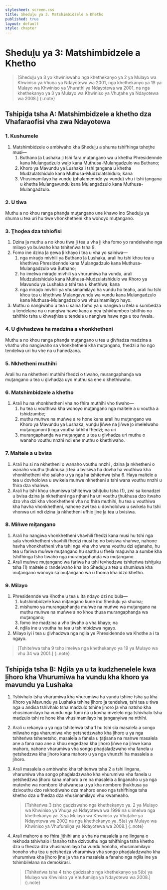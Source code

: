 ```yaml
---
stylesheet: screen.css
title: Sheduḽu ya 3. Matshimbidzele a Khetho
published: true
layout: default
style: chapter
---
```


# Sheduḽu ya 3: Matshimbidzele a Khetho

> [Sheduḽu ya 3 yo khwiniswaho nga khethekanyo ya 2 ya Mulayo wa Khwiniso ya Vhuṋa ya Ndayotewa wa 2001, nga khethekanyo ya 19 ya Mulayo wa Khwiniso ya Vhurathi ya Ndayotewa wa 2001, na nga khethekanyo ya 3 ya Mulayo wa Khwiniso ya Vhuṱahe ya Ndayotewa wa 2008.]
{:.note}

## Tshipiḓa tsha A: Matshimbidzele a khetho dza Vhafaraofisi vha zwa Ndayotewa

### 1. Kushumele

1.	Matshimbidzele o ambiwaho kha Sheduḽu a shuma tshifhinga tshoṱhe musi—
	1.	Buthano ḽa Lushaka ḽi tshi fara muṱangano wa u khetha Phresidennde kana Mulangadzulo waḽo kana Muthusa-Mulangadzulo wa Buthano;
	1.	Khoro ya Mavundu ya Lushaka i tshi ṱangana u khetha Mudzulatshidulo kana Muthusa-Mudzulatshidulo; kana
	1.	Vhusimamilayo ha vundu (phalamennde ya vundu) vhu i tshi ṱangana u khetha Mulangavundu kana Mulangadzulo kana Muthusa-Mulangadzulo.

### 2. U tiwa

Muthu a no khou ranga phanḓa muṱangano une khawo ino Sheduḽu ya shuma u tea uri hu tiwe vhonkhetheni kha wonoyo muṱangano.

### 3. Ṱhoḓea dza tshiofisi

1.	Dzina ḽa muthu a no khou tiwa ḽi tea u vha ḽi kha fomo yo randelwaho nga milayo yo bulwaho kha tshiteṅwa tsha 9.
2.	Fomo ine dzina ḽa ṋewa ḽi khayo i tea u vha yo sainiwa—
	1.	nga miraḓo mivhili ya Buthano ḽa Lushaka, arali hu tshi khou tea u khethiwa Phresidennde kana Mulangadzulo kana Muthusa-Mulangadzulo wa Buthano;
	1.	ho imelwa miraḓo mivhili ya vhurumiwa ha vundu, arali Mudzulatshidulo kana Muthusa-Mudzulatshidulo wa Khoro ya Mavundu ya Lushaka a tshi tea u khethiwa; kana
	1.	nga miraḓo mivhili ya vhusimamilayo ha vundu ho teaho, arali hu tshi khou tea u khethiwa Mulangavundu wa vundu kana Mulangadzulo kana Muthusa-Mulangadzulo wa vhusimamilayo hayo.
3.	Muthu o nangiwaho u tea u saina fomo ya u nangiwa u itela u sumbedza u tendelana na u nangiwa hawe kana a ṋea tshivhumbeo tshifhio na tshifhio tsha u khwaṱhisa u tendela u nangiwa hawe nga u tou ṅwala.

### 4. U ḓivhadzwa ha madzina a vhonkhetheni

Muthu a no khou ranga phanḓa muṱangano u tea u ḓivhadza madzina a vhathu vho nangiwaho sa vhonkhetheni kha muṱangano, fhedzi a ho ngo tendelwa uri hu vhe na u hanedzana.

### 5. Nkhetheni muthihi

Arali hu na nkhetheni muthihi fhedzi o tiwaho, murangaphanḓa wa muṱangano u tea u ḓivhadza uyo muthu sa ene o khethiwaho.

### 6. Matshimbidzele a khetho

1.	Arali hu na vhonkhetheni vha no fhira muthihi vho tiwaho—
	1.	hu tea u vouthiwa kha wonoyo muṱangano nga maitele a u voutha a tshidzumbe;
	1.	muthu muṅwe na muṅwe a re hone kana arali hu muṱangano wa Khoro ya Mavundu ya Lushaka, vunḓu ḽiṅwe na ḽiṅwe ḽo imelelwaho muṱanganoni ḽi nga voutha luthihi fhedzi; na uri
	1.	murangaphanḓa wa muṱangano u tea u ḓivhadza uri muthu o wanaho vouthu nnzhi ndi ene muthu o khethiwaho.

### 7. Maitele a u bvisa

1.	Arali hu si na nkhetheni o wanaho vouthu nnzhi , dzina ḽa nkhetheni o wanaho vouthu ṱhukhusa ḽi tea u bvisiwa ha dovha ha vouthiwa kha vhonkhetheni vho salaho u ya nga ha tshiteṅwa tsha 6. Haya maitele a tea u dovhololwa u swikela muṅwe nkhetheni a tshi wana vouthu nnzhi u fhira dza vhaṅwe.
2.	Arali hu tshi khou shumiswa tshiteṅwa tshiṱuku tsha (1), zwi sa konadzei u bvisa dzina ḽa nkhetheni nga nṱhani ha uri vouthu ṱhukhusa dzo itwaho dzo vha dzi kha vhonkhetheni vha no fhira muthihi, hu tea u vouthiwa kha havha vhonkhetheni, nahone zwi tea u dovhololwa u swikela hu tshi vhonwa uri ndi dzina ḽa nkhetheni ufhio ḽine ḽa tea u bvisiwa.

### 8. Miṅwe miṱangano

1.	Arali ho nangiwa vhonkhetheni vhavhili fhedzi kana musi hu tshi nga sala vhonkhetheni vhavhili fhedzi musi ho no bvisiwa vhaṅwe, nahone havha vhonkhetheni vha tshi nga vha vho wana vouthu dzi eḓanaho, hu tea u fariwa muṅwe muṱangano hu saathu u fhela maḓuvha a sumbe kha tshifhinga tsho tiwaho nga murangaphanḓa wa muṱangano.
2.	Arali muṅwe muṱangano wa fariwa hu tshi tevhedzwa tshiteṅwa tshiṱuku tsha (1) maitele o randelwaho kha ino Sheduḽu a tea u shumiswa kha muṱangano wonoyo sa muṱangano wa u thoma kha idzo khetho.

### 9. Milayo

1.	Phresidennde wa Khothe u tea u ita ndayo dzi no bula—
	1.	kutshimbidzele kwa miṱangano kune ino Sheduḽu ya shuma;
	1.	mishumo ya murangaphanḓa muṅwe na muṅwe wa muṱangano na muthu muṅwe na muṅwe a no khou thusa murangaphanḓa wa muṱangano;
	1.	fomo ine madzina a vho tiwaho a vha khayo; na
	1.	nḓila ine u voutha ha tea u tshimbidzwa ngayo.
2.	Milayo iyi i tea u ḓivhadzwa nga nḓila ye Phresidennde wa Khothe a i ta ngayo.

> [Tshiteṅwa tsha 9 tsho imelwa nga khethekanyo ya 19 ya Mulayo wa vhu 34 wa 2001.]
{:.note}

## Tshipiḓa tsha B: Nḓila ya u ta kudzhenelele kwa ḽihoro kha Vhurumiwa ha vundu kha khoro ya mavundu ya Lushaka

1.	Tshivhalo tsha vharumiwa kha vhurumiwa ha vundu tshine tsha ya kha Khoro ya Mavundu ya Lushaka tshine ḽihoro ḽa tendelwa, tshi tea u tiwa nga u andisa tshivhalo tsha madzulo tshine ḽihoro ḽa vha natsho kha vhusimamilayo ha vundu nga fumi na u kovha mvelelo nga tshivhalo tsha madzulo tshi re hone kha vhusimamilayo ha ṱanganyiwa na nthihi.
2.	Arali u rekanya u ya nga tshiteṅwa tsha 1 hu tshi sia masalela a songo milwaho nga vharumiwa vho ṋetshedzwaho kha ḽihoro u ya nga tshiteṅwa tshenetsho, masalela a fanela u ṱaṱisana na maṅwe masalela ane a fana nao ane a khou engedzea kha ḽihoro ḽiṅwe na ḽiṅwe kana mahoro, nahone vharumiwa vha songo phaḓaladzwaho vha fanela u ṋetshedzwa kha ḽihoro kana mahoro u ya nga vhunzhi ha masalela a ḽihoro.
3.	Arali masalela o ambiwaho kha tshiteṅwa tsha 2 a tshi lingana, vharumiwa vha songo phaḓaladzwaho kha vhurumiwa vha fanela u    ṋetshedzwa ḽihoro kana mahoro a re na masalela a linganaho u ya nga mutevhe wa nomboro khulwanesa u ya kha nomboro ṱhukhusa ya dzivouthu dzo rekhodiwaho dza mahoro eneo nga tshifhinga tsha khetho dza u fhedza dza vhusimamilayo vhu kwameaho.

	> [Tshiteṅwa 3 tsho ḓadziswaho nga khethekanyo ya. 2 ya Mulayo wa Khwiniso ya Vhuṋa ya Ndayotewa wa 1999 na u imelwa nga khethekanyo ya. 3 ya Mulayo wa Khwiniso ya Vhuṱahe ya Ndayotewa wa 2002 na nga khethekanyo ya. 5(a) ya Mulayo wa Khwiniso ya Vhufumiiṋa ya Ndayotewa wa 2008.]
	{:.note}

4.	Arali mahoro a no fhira ḽithihi ane a vha na masalela a no lingana o rekhoda tshivhalo i fanaho tsha dzivouthu nga tshifhinga tsha khetho dza u fhedza dza vhusimamilayo ha vundu honoho, vhusimamilayo honoho vhu tea u ṋetshedza vharumiwa vha songo phaḓaladzwaho kha vhurumiwa kha ḽihoro ḽine ḽa vha na masalela a fanaho nga nḓila ine ya tshimbilelana na demokirasi.

	> [Tshiteṅwa tsha 4 tsho ḓadzisaho nga khethekanyo ya 5(b) ya Mulayo wa Khwiniso ya Vhufumiiṋa ya Ndayotewa wa 2008.]
	{:.note}

